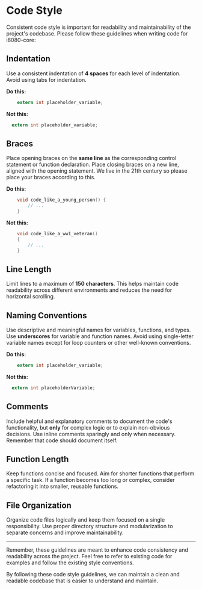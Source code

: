 # Code Style

Consistent code style is important for readability and maintainability of the project's codebase. Please follow these guidelines when writing code for i8080-core:

## Indentation
Use a consistent indentation of **4 spaces** for each level of indentation. Avoid using tabs for indentation.

**Do this:**
```c
    extern int placeholder_variable;
```

**Not this:**
```c
  extern int placeholder_variable;
```

## Braces
Place opening braces on the **same line** as the corresponding control statement or function declaration. Place closing braces on a new line, aligned with the opening statement. We live in the 21th century so please place your braces according to this.

**Do this:**
```c
    void code_like_a_young_person() {
        // ...
    }
```

**Not this:**
```c
    void code_like_a_ww1_veteran()
    {
        // ...
    }
```

## Line Length
Limit lines to a maximum of **150 characters**. This helps maintain code readability across different environments and reduces the need for horizontal scrolling.

## Naming Conventions
Use descriptive and meaningful names for variables, functions, and types. Use **underscores** for variable and function names. Avoid using single-letter variable names except for loop counters or other well-known conventions.

**Do this:**
```c
    extern int placeholder_variable;
```

**Not this:**
```c
  extern int placeholderVariable;
```

## Comments
Include helpful and explanatory comments to document the code's functionality, but **only** for complex logic or to explain non-obvious decisions. Use inline comments sparingly and only when necessary. Remember that code should document itself.

## Function Length
Keep functions concise and focused. Aim for shorter functions that perform a specific task. If a function becomes too long or complex, consider refactoring it into smaller, reusable functions.

## File Organization
Organize code files logically and keep them focused on a single responsibility. Use proper directory structure and modularization to separate concerns and improve maintainability.

<hr>

Remember, these guidelines are meant to enhance code consistency and readability across the project. Feel free to refer to existing code for examples and follow the existing style conventions.

By following these code style guidelines, we can maintain a clean and readable codebase that is easier to understand and maintain.